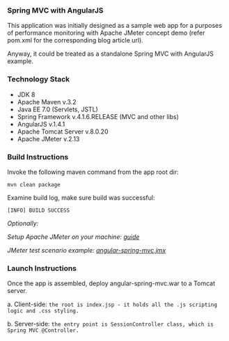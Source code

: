 ### Spring MVC with AngularJS
This application was initially designed as a sample web app 
for a purposes of performance monitoring with Apache JMeter concept demo (refer pom.xml for the corresponding blog article url).

Anyway, it could be treated as a standalone Spring MVC with AngularJS example.  

### Technology Stack
* JDK 8
* Apache Maven v.3.2
* Java EE 7.0 (Servlets, JSTL)
* Spring Framework v.4.1.6.RELEASE (MVC and other libs)
* AngularJS v.1.4.1
* Apache Tomcat Server v.8.0.20
* Apache JMeter v.2.13

### Build Instructions
Invoke the following maven command from the app root dir:

`mvn clean package`

Examine build log, make sure build was successful:

`[INFO] BUILD SUCCESS`

*Optionally:*

*Setup Apache JMeter on your machine:*
[*guide*](http://jmeter.apache.org/usermanual/jmeter_proxy_step_by_step.pdf)

*JMeter test scenario example:*
[*angular-spring-mvc.jmx*](!files/angular-spring-mvc.jmx) 

### Launch Instructions
Once the app is assembled, deploy angular-spring-mvc.war to a Tomcat server.

a. Client-side:
`the root is index.jsp - it holds all the .js scripting logic and .css styling.` 
 
b. Server-side:
`the entry point is SessionController class, which is Spring MVC @Controller.`
